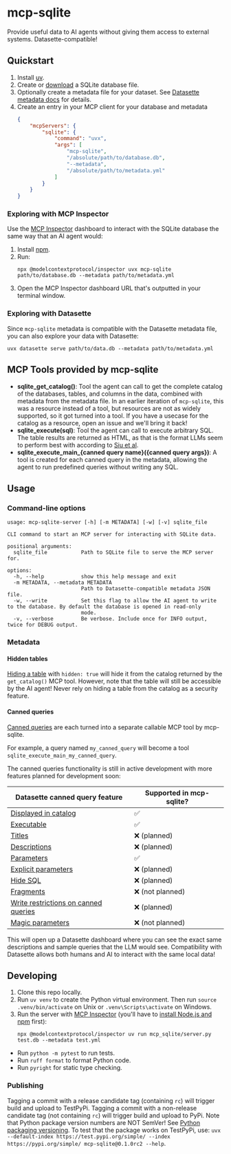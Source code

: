 # mcp-sqlite
Provide useful data to AI agents without giving them access to external systems. Datasette-compatible!

## Quickstart
1.  Install [uv](https://docs.astral.sh/uv/getting-started/installation/).
2.  Create or [download](https://github.com/davidjamesknight/SQLite_databases_for_learning_data_science/raw/refs/heads/main/titanic.db) a SQLite database file.
3.  Optionally create a metadata file for your dataset. See [Datasette metadata docs](https://docs.datasette.io/en/stable/metadata.html) for details.
4.  Create an entry in your MCP client for your database and metadata
    ```json
    {
        "mcpServers": {
            "sqlite": {
                "command": "uvx",
                "args": [
                    "mcp-sqlite",
                    "/absolute/path/to/database.db",
                    "--metadata",
                    "/absolute/path/to/metadata.yml"
                ]
            }
        }
    }
    ```

### Exploring with MCP Inspector
Use the [MCP Inspector](https://modelcontextprotocol.io/docs/tools/inspector) dashboard to interact with the SQLite database the same way that an AI agent would:
1.  Install [npm](https://docs.npmjs.com/downloading-and-installing-node-js-and-npm).
2.  Run:
    ```
    npx @modelcontextprotocol/inspector uvx mcp-sqlite path/to/database.db --metadata path/to/metadata.yml
    ```
3.  Open the MCP Inspector dashboard URL that's outputted in your terminal window.

### Exploring with Datasette
Since `mcp-sqlite` metadata is compatible with the Datasette metadata file, you can also explore your data with Datasette:
```
uvx datasette serve path/to/data.db --metadata path/to/metadata.yml
```

## MCP Tools provided by mcp-sqlite
- **sqlite_get_catalog()**: Tool the agent can call to get the complete catalog of the databases, tables, and columns in the data, combined with metadata from the metadata file. In an earlier iteration of `mcp-sqlite`, this was a resource instead of a tool, but resources are not as widely supported, so it got turned into a tool. If you have a usecase for the catalog as a resource, open an issue and we'll bring it back!
- **sqlite_execute(sql)**: Tool the agent can call to execute arbitrary SQL. The table results are returned as HTML, as that is the format LLMs seem to perform best with according to [Siu et al](https://arxiv.org/abs/2305.13062).
- **sqlite_execute_main_{canned query name}({canned query args})**: A tool is created for each canned query in the metadata, allowing the agent to run predefined queries without writing any SQL.

## Usage

### Command-line options
```
usage: mcp-sqlite-server [-h] [-m METADATA] [-w] [-v] sqlite_file

CLI command to start an MCP server for interacting with SQLite data.

positional arguments:
  sqlite_file           Path to SQLite file to serve the MCP server for.

options:
  -h, --help            show this help message and exit
  -m METADATA, --metadata METADATA
                        Path to Datasette-compatible metadata JSON file.
  -w, --write           Set this flag to allow the AI agent to write to the database. By default the database is opened in read-only       
                        mode.
  -v, --verbose         Be verbose. Include once for INFO output, twice for DEBUG output.
```

### Metadata

#### Hidden tables
[Hiding a table](https://docs.datasette.io/en/stable/metadata.html#hiding-tables) with `hidden: true` will hide it from the catalog returned by the `get_catalog()` MCP tool.
However, note that the table will still be accessible by the AI agent!
Never rely on hiding a table from the catalog as a security feature.

#### Canned queries
[Canned queries](https://docs.datasette.io/en/stable/sql_queries.html#canned-queries) are each turned into a separate callable MCP tool by mcp-sqlite.

For example, a query named `my_canned_query` will become a tool `sqlite_execute_main_my_canned_query`.

The canned queries functionality is still in active development with more features planned for development soon:

| Datasette canned query feature | Supported in mcp-sqlite? |
| ------------------------------ | ------------------------ |
| [Displayed in catalog](https://docs.datasette.io/en/stable/sql_queries.html#canned-queries) | ✅ |
| [Executable](https://docs.datasette.io/en/stable/sql_queries.html#canned-queries) | ✅ |
| [Titles](https://docs.datasette.io/en/stable/sql_queries.html#canned-queries) | ❌ (planned) |
| [Descriptions](https://docs.datasette.io/en/stable/sql_queries.html#canned-queries) | ❌ (planned) |
| [Parameters](https://docs.datasette.io/en/stable/sql_queries.html#canned-queries) | ✅ |
| [Explicit parameters](https://docs.datasette.io/en/stable/sql_queries.html#canned-queries) | ❌ (planned) |
| [Hide SQL](https://docs.datasette.io/en/stable/sql_queries.html#hide-sql) | ❌ (planned) |
| [Fragments](https://docs.datasette.io/en/stable/sql_queries.html#fragment) | ❌ (not planned) |
| [Write restrictions on canned queries](https://docs.datasette.io/en/stable/sql_queries.html#writable-canned-queries) | ❌ (planned) |
| [Magic parameters](https://docs.datasette.io/en/stable/sql_queries.html#magic-parameters) | ❌ (not planned) |

This will open up a Datasette dashboard where you can see the exact same descriptions and sample queries that the LLM would see.
Compatibility with Datasette allows both humans and AI to interact with the same local data!

## Developing
1.  Clone this repo locally.
2.  Run `uv venv` to create the Python virtual environment.
    Then run `source .venv/bin/activate` on Unix or `.venv\Scripts\activate` on Windows.
3.  Run the server with [MCP Inspector](https://modelcontextprotocol.io/docs/tools/inspector)
    (you'll have to [install Node.js and npm](https://docs.npmjs.com/downloading-and-installing-node-js-and-npm) first):
    ```
    npx @modelcontextprotocol/inspector uv run mcp_sqlite/server.py test.db --metadata test.yml
    ```

- Run `python -m pytest` to run tests.
- Run `ruff format` to format Python code.
- Run `pyright` for static type checking.

### Publishing
Tagging a commit with a release candidate tag (containing `rc`) will trigger build and upload to TestPyPi.
Tagging a commit with a non-release candidate tag (not containing `rc`) will trigger build and upload to PyPi.
Note that Python package version numbers are NOT SemVer! See [Python packaging versioning](https://packaging.python.org/en/latest/discussions/versioning/).
To test that the package works on TestPyPi, use: `uvx --default-index https://test.pypi.org/simple/ --index https://pypi.org/simple/ mcp-sqlite@0.1.0rc2 --help`.
